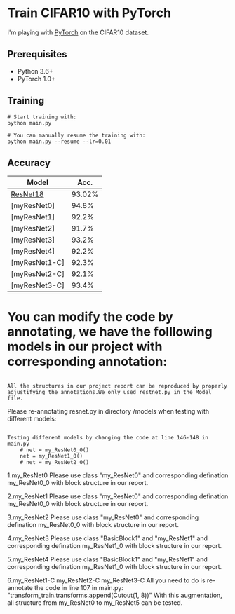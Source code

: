 # Train CIFAR10 with PyTorch

I'm playing with [PyTorch](http://pytorch.org/) on the CIFAR10 dataset.

## Prerequisites
- Python 3.6+
- PyTorch 1.0+

## Training
```
# Start training with: 
python main.py

# You can manually resume the training with: 
python main.py --resume --lr=0.01
```

## Accuracy
| Model             | Acc.        |
| ----------------- | ----------- |
| [ResNet18](https://arxiv.org/abs/1512.03385)          | 93.02%      |
| [myResNet0]                                           | 94.8%       |
| [myResNet1]                                           | 92.2%       |
| [myResNet2]                                           | 91.7%       |
| [myResNet3]                                           | 93.2%       |
| [myResNet4]                                           | 92.2%       |
| [myResNet1-C]                                           | 92.3%       |
| [myResNet2-C]                                           | 92.1%       |
| [myResNet3-C]                                           | 93.4%       |


# You can modify the code by annotating, we have the folllowing models in our project with corresponding annotation:
```

All the structures in our project report can be reproduced by properly adjustifying the annotations.We only used restnet.py in the Model file.

```

Please re-annotating resnet.py in directory /models when testing with different models:
```

Testing different models by changing the code at line 146-148 in main.py
    # net = my_ResNet0_0()
    net = my_ResNet1_0()
    # net = my_ResNet2_0()

```
1.my_ResNet0
Please use class "my_ResNet0" and corresponding defination my_ResNet0_0 with block structure in our report.

2.my_ResNet1
Please use class "my_ResNet0" and corresponding defination my_ResNet0_0 with block structure in our report.

3.my_ResNet2
Please use class "my_ResNet0" and corresponding defination my_ResNet0_0 with block structure in our report.

4.my_ResNet3
Please use class "BasicBlock1" and "my_ResNet1" and corresponding defination my_ResNet1_0 with block structure in our report.

5.my_ResNet4
Please use class "BasicBlock1" and "my_ResNet1" and corresponding defination my_ResNet1_0 with block structure in our report.

6.my_ResNet1-C my_ResNet2-C my_ResNet3-C 
All you need to do is re-annotate the code in line 107 in main.py:
"transform_train.transforms.append(Cutout(1, 8))"
With this augmentation, all structure from my_ResNet0 to my_ResNet5 can be tested.
